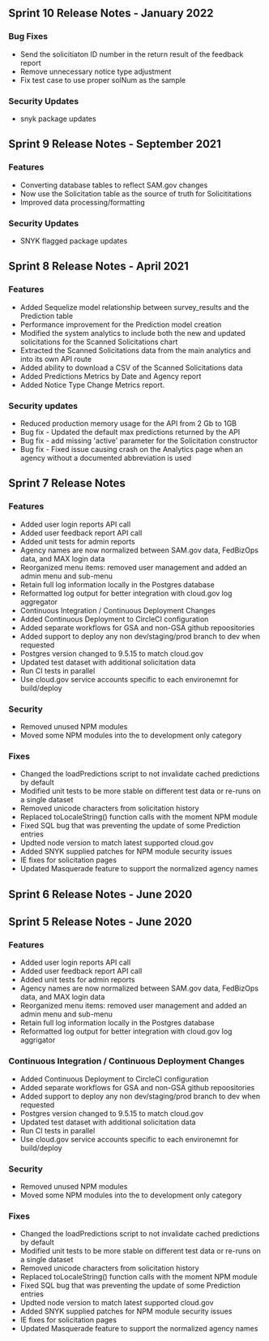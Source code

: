 ## Sprint 10 Release Notes - January 2022
### Bug Fixes
* Send the solicitiaton ID number in the return result of the feedback report
* Remove unnecessary notice type adjustment
* Fix test case to use proper solNum as the sample
### Security Updates
* snyk package updates

## Sprint 9 Release Notes - September 2021
### Features
* Converting database tables to reflect SAM.gov changes
* Now use the Solicitation table as the source of truth for Solicititations
* Improved data processing/formatting

### Security Updates
* SNYK flagged package updates

## Sprint 8 Release Notes - April 2021
### Features
* Added Sequelize model relationship between survey_results and the Prediction table
* Performance improvement for the Prediction model creation
* Modified the system analytics to include both the new and updated solicitations for the Scanned Solicitations chart
* Extracted the Scanned Solicitations data from the main analytics and into its own API route
* Added ability to download a CSV of the Scanned Solicitations data
* Added Predictions Metrics by Date and Agency report
* Added Notice Type Change Metrics report.
### Security updates
* Reduced production memory usage for the API from 2 Gb to 1GB
* Bug fix - Updated the default max predictions returned by the API
* Bug fix - add missing 'active' parameter for the Solicitation constructor
* Bug fix - Fixed issue causing crash on the Analytics page when an agency without a documented abbreviation is used

## Sprint 7 Release Notes 

### Features
* Added user login reports API call
* Added user feedback report API call
* Added unit tests for admin reports
* Agency names are now normalized between SAM.gov data, FedBizOps data, and MAX login data
* Reorganized menu items: removed user management and added an admin menu and sub-menu
* Retain full log information locally in the Postgres database
* Reformatted log output for better integration with cloud.gov log aggregator
* Continuous Integration / Continuous Deployment Changes
* Added Continuous Deployment to CircleCI configuration
* Added separate workflows for GSA and non-GSA github repoositories
* Added support to deploy any non dev/staging/prod branch to dev when requested
* Postgres version changed to 9.5.15 to match cloud.gov
* Updated test dataset with additional solicitation data
* Run CI tests in parallel
* Use cloud.gov service accounts specific to each environemnt for build/deploy
### Security
* Removed unused NPM modules
* Moved some NPM modules into the to development only category
### Fixes
* Changed the loadPredictions script to not invalidate cached predictions by default
* Modified unit tests to be more stable on different test data or re-runs on a single dataset
* Removed unicode characters from solicitation history
* Replaced toLocaleString() function calls with the moment NPM module
* Fixed SQL bug that was preventing the update of some Prediction entries
* Updted node version to match latest supported cloud.gov
* Added SNYK supplied patches for NPM module security issues
* IE fixes for solicitation pages
* Updated Masquerade feature to support the normalized agency names

## Sprint 6 Release Notes - June 2020


## Sprint 5 Release Notes - June 2020

### Features
* Added user login reports API call
* Added user feedback report API call
* Added unit tests for admin reports
* Agency names are now normalized between SAM.gov data, FedBizOps data, and MAX login data
* Reorganized menu items: removed user management and added an admin menu and sub-menu
* Retain full log information locally in the Postgres database   
* Reformatted log output for better integration with cloud.gov log aggrigator

### Continuous Integration / Continuous Deployment Changes
* Added Continuous Deployment to CircleCI configuration
* Added separate workflows for GSA and non-GSA github repoositories
* Added support to deploy any non dev/staging/prod branch to dev when requested
* Postgres version changed to 9.5.15 to match cloud.gov
* Updated test dataset with additional solicitation data
* Run CI tests in parallel
* Use cloud.gov service accounts specific to each environemnt for build/deploy

### Security
* Removed unused NPM modules 
* Moved some NPM modules into the to development only category 

### Fixes
* Changed the loadPredictions script to not invalidate cached predictions by default
* Modified unit tests to be more stable on different test data or re-runs on a single dataset
* Removed unicode characters from solicitation history  
* Replaced toLocaleString() function calls with the moment NPM module
* Fixed SQL bug that was preventing the update of some Prediction entries
* Updted node version to match latest supported cloud.gov  
* Added SNYK supplied patches for NPM module security issues
* IE fixes for solicitation pages
* Updated Masquerade feature to support the normalized agency names



